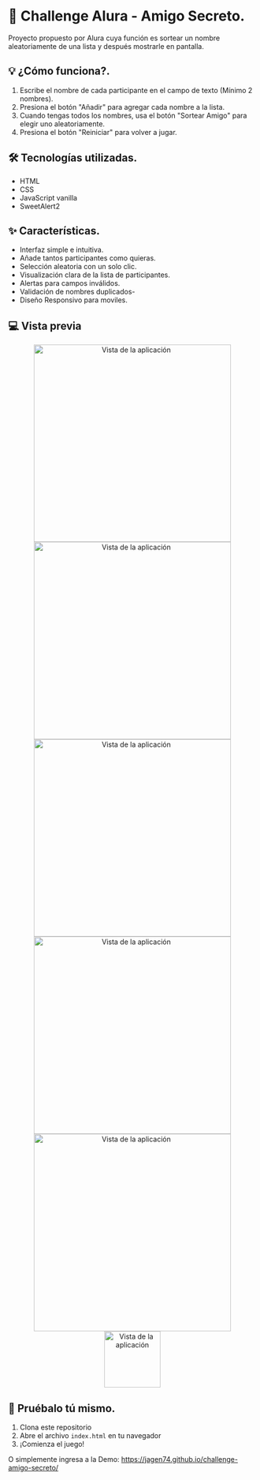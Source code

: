 # 🎲 Challenge Alura - Amigo Secreto.

Proyecto propuesto por Alura cuya función es sortear un nombre aleatoriamente de una lista y
después mostrarle en pantalla.

## 💡 ¿Cómo funciona?.

1. Escribe el nombre de cada participante en el campo de texto (Mínimo 2 nombres).
2. Presiona el botón "Añadir" para agregar cada nombre a la lista.
3. Cuando tengas todos los nombres, usa el botón "Sortear Amigo" para elegir uno aleatoriamente.
4. Presiona el botón "Reiniciar" para volver a jugar.

## 🛠️ Tecnologías utilizadas.

- HTML
- CSS
- JavaScript vanilla
- SweetAlert2

## ✨ Características.

- Interfaz simple e intuitiva.
- Añade tantos participantes como quieras.
- Selección aleatoria con un solo clic.
- Visualización clara de la lista de participantes.
- Alertas para campos inválidos.
- Validación de nombres duplicados- 
- Diseño Responsivo para moviles.

## 💻 Vista previa

<div align="center">
<img src="https://github.com/user-attachments/assets/15a36aeb-348b-437a-94b2-a2af2545fc14" width="400" alt="Vista de la aplicación">
<img src="https://github.com/user-attachments/assets/d3d27c80-19f0-4d3f-b780-c4b018d0b6d1" width="400" alt="Vista de la aplicación">
<img src="https://github.com/user-attachments/assets/66538330-ae9e-4f10-a4ff-efc23feb1d47" width="400" alt="Vista de la aplicación">
<img src="https://github.com/user-attachments/assets/c8c6dea0-5003-4816-9cfb-47c658c71db3" width="400" alt="Vista de la aplicación">
<img src="https://github.com/user-attachments/assets/1d77b43b-4182-4065-9c39-36e45730cbb0" width="400" alt="Vista de la aplicación">
<img src="https://github.com/user-attachments/assets/5c430bed-0590-470f-8be2-2db5f10ff795" width="114" alt="Vista de la aplicación">
</div>

## 🚀 Pruébalo tú mismo.
1. Clona este repositorio
2. Abre el archivo `index.html` en tu navegador
3. ¡Comienza el juego!

O simplemente ingresa a la Demo:
https://jagen74.github.io/challenge-amigo-secreto/

